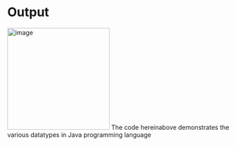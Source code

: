 <h1>Output</h1>
<img width="232" alt="image" src="https://github.com/user-attachments/assets/92878266-1720-41bc-b1ea-9e47b79bd2dc">
The code hereinabove demonstrates the various datatypes in Java programming language
